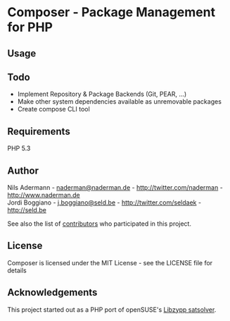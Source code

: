 Composer - Package Management for PHP
=====================================

Usage
-----

Todo
----
- Implement Repository & Package Backends (Git, PEAR, ...)
- Make other system dependencies available as unremovable packages
- Create compose CLI tool

Requirements
------------
PHP 5.3

Author
------

Nils Adermann - <naderman@naderman.de> - <http://twitter.com/naderman> - <http://www.naderman.de><br />
Jordi Boggiano - <j.boggiano@seld.be> - <http://twitter.com/seldaek> - <http://seld.be><br />

See also the list of [contributors](https://github.com/composer/composer/contributors) who participated in this project.

License
-------

Composer is licensed under the MIT License - see the LICENSE file for details

Acknowledgements
----------------
This project started out as a PHP port of openSUSE's [Libzypp satsolver](http://en.opensuse.org/openSUSE:Libzypp_satsolver).
